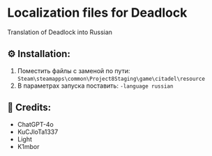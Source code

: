 # Localization files for Deadlock
Translation of Deadlock into Russian
## :gear: Installation:
1) Поместить файлы с заменой по пути: `Steam\steamapps\common\Project8Staging\game\citadel\resource`
2) В параметрах запуска поставить: `-language russian`
## :construction_worker: Credits:
  * ChatGPT-4o
  * KuCJloTa1337
  * Light
  * K1mbor

